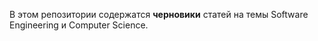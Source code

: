 В этом репозитории содержатся **черновики** статей на темы Software Engineering и Computer Science.



